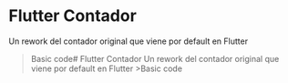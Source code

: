 # Flutter Contador

Un rework del contador original que viene por default en Flutter

>Basic code#   F l u t t e r   C o n t a d o r 
 
 U n   r e w o r k   d e l   c o n t a d o r   o r i g i n a l   q u e   v i e n e   p o r   d e f a u l t   e n   F l u t t e r 
 
 > B a s i c   c o d e  
 